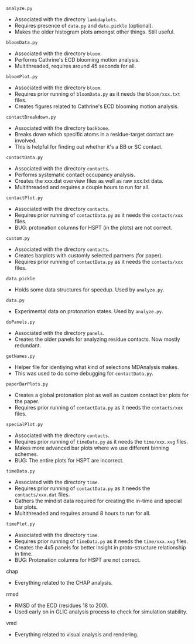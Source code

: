 `analyze.py`
* Associated with the directory `lambdaplots`.
* Requires presence of `data.py` and `data.pickle` (optional).
* Makes the older histogram plots amongst other things. Still useful.

`bloomData.py`
* Associated with the directory `bloom`.
* Performs Cathrine's ECD blooming motion analysis.
* Multithreaded, requires around 45 seconds for all.

`bloomPlot.py`
* Associated with the directory `bloom`.
* Requires prior running of `bloomData.py` as it needs the `bloom/xxx.txt` files.
* Creates figures related to Cathrine's ECD blooming motion analysis.

`contactBreakdown.py`
* Associated with the directory `backbone`.
* Breaks down which specific atoms in a residue-target contact are involved.
* This is helpful for finding out whether it's a BB or SC contact.

`contactData.py`
* Associated with the directory `contacts`.
* Performs systematic contact occupancy analysis.
* Creates the xxx.dat overview files as well as raw xxx.txt data.
* Multithreaded and requires a couple hours to run for all.

`contactPlot.py`
* Associated with the directory `contacts`.
* Requires prior running of `contactData.py` as it needs the `contacts/xxx` files.
* BUG: protonation columns for HSPT (in the plots) are not correct.

`custom.py`
* Associated with the directory `contacts`.
* Creates barplots with customly selected partners (for paper).
* Requires prior running of `contactData.py` as it needs the `contacts/xxx` files.

`data.pickle`
* Holds some data structures for speedup. Used by `analyze.py`.

`data.py`
* Experimental data on protonation states. Used by `analyze.py`.

`doPanels.py`
* Associated with the directory `panels`.
* Creates the older panels for analyzing residue contacts. Now mostly redundant.

`getNames.py`
* Helper file for identiying what kind of selections MDAnalysis makes.
* This was used to do some debugging for `contactData.py`.

`paperBarPlots.py`
* Creates a global protonation plot as well as custom contact bar plots for the paper.
* Requires prior running of `contactData.py` as it needs the `contacts/xxx` files.

`specialPlot.py`
* Associated with the directory `contacts`.
* Requires prior running of `timeData.py` as it needs the `time/xxx.xvg` files.
* Makes more advanced bar plots where we use different binning schemes.
* BUG: The entire plots for HSPT are incorrect.

`timeData.py`
* Associated with the directory `time`.
* Requires prior running of `contactData.py` as it needs the `contacts/xxx.dat`  files.
* Gathers the mindist data required for creating the in-time and special bar plots.
* Multithreaded and requires around 8 hours to run for all.

`timePlot.py`
* Associated with the directory `time`.
* Requires prior running of `timeData.py` as it needs the `time/xxx.xvg` files.
* Creates the 4x5 panels for better insight in proto-structure relationship in time.
* BUG: Protonation columns for HSPT are not correct.

chap
* Everything related to the CHAP analysis.

rmsd
* RMSD of the ECD (residues 18 to 200).
* Used early on in GLIC analysis process to check for simulation stability.

vmd
* Everything related to visual analysis and rendering.
